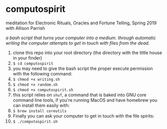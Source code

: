 # computospirit

meditation for Electronic Rituals, Oracles and Fortune Telling, Spring 2019 with Allison Parrish

_a bash script that turns your computer into a medium. through automatic writing the computer attempts to get in touch with files from the dead._

1. clone this repo into your root directory (the directory with the little house in your finder)
2. `$ cd computospirit`
3. you may need to give the bash script the proper execute permission with the following command:
4. `$ chmod +x writing.sh`
4. `$ chmod +x random.sh`
4. `$ chmod +x computospirit.sh`
5. this script relies on `shuf`, a command that is baked into GNU core command line tools, if you're running MacOS and have homebrew you can install them easily with:
6. `$ brew install coreutils`
7. Finally you can ask your computer to get in touch with the file spirits:
8. `$ ./computospirit.sh`
